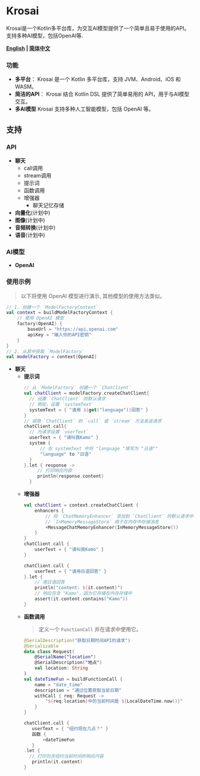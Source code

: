 # Krosai

Krosai是一个Kotlin多平台库，为交互AI模型提供了一个简单且易于使用的API。支持多种AI模型，包括OpenAI等.

**[English](README.md) | [简体中文](README_zh.md)**

### 功能

- **多平台**： Krosai 是一个 Kotlin 多平台库，支持 JVM、Android、iOS 和 WASM。
- **简洁的API**： Krosai 结合 Kotlin DSL 提供了简单易用的 API，用于与AI模型交互。
- **多AI模型** Krosai 支持多种人工智能模型，包括 OpenAI 等。

## 支持

### API

- **聊天**
    - call调用
    - stream调用
    - 提示词
    - 函数调用
    - 增强器
        - 聊天记忆存储
- **向量化**(计划中)
- **图像**(计划中)
- **音频转换**(计划中)
- **语音**(计划中)

### AI模型

- **OpenAI**

### 使用示例

> 以下将使用 OpenAI 模型进行演示,
> 其他模型的使用方法类似。

```kotlin
// 1. 创建一个 `ModelFactoryContext`
val context = buildModelFactoryContext {
    // 使用 OpenAI 模型
    factory(OpenAI) {
        baseUrl = "https://api.openai.com"
        apiKey = "输入你的API密钥"
    }
}
// 2. 从其中获取 `ModelFactory`
val modelFactory = context[OpenAI]
```

- **聊天**
    - **提示词**
      ```kotlin
      // 从 `ModelFactory` 创建一个 `ChatClient`
      val chatClient = modelFactory.createChatClient{
        // 设置 `ChatClient` 的默认请求
        // 例如，设置 `systemText`
        systemText = { "请用 ${get("language")}回答" } 
      }
      // 调用 `ChatClient` 的 `call` 或 `stream` 方法发送请求
      chatClient.call{
        // 为请求设置 `userText`
        userText = { "请叫我Kamo" }
        system { 
            // 在 systemText 中将 "language "填写为 "日语""
            "language" to "日语"
        }
      }.let { response ->
           // 打印响应内容
           println(response.content)
        }
      ```
    - **增强器**
      ```kotlin
      val chatClient = context.createChatClient {
          enhancers {
              // 将 `ChatMemoryEnhancer` 添加到 `ChatClient` 的默认请求中
              // `InMemoryMessageStore` 用于在内存中存储消息
              +MessageChatMemoryEnhancer(InMemoryMessageStore())
          }
      }
      chatClient.call {
          userText = { "请叫我Kamo" }
      }
      
      chatClient.call {
          userText = { "请用日语回答" }
      }.let {
          // 用日语回答
          println("content: ${it.content}")
          // 响应包含 "Kamo"，因为它存储在内存存储中
          assert(it.content.contains("Kamo"))
      }
      ```
    - **函数调用**
      > 定义一个 `FunctionCall` 并在请求中使用它。
      ```kotlin
      @SerialDescription("获取日期时间API的请求")
      @Serializable
      data class Request(
          @SerialName("location") 
          @SerialDescription("地点")
          val location: String
      )
      val dateTimeFun = buildFunctionCall {
          name = "date_time"
          description = "通过位置获取当前日期"
          withCall { req: Request ->
              "${req.location}中的当前时间是 ${LocalDateTime.now()}" 
          }
      }
      ```
      ```kotlin
      chatClient.call {
         userText = { "纽约现在几点？" }
         函数 {
             +dateTimeFun
         }
      .let {
        // 打印包含纽约当前时间的响应内容
         println(it.content)
      }
      ```